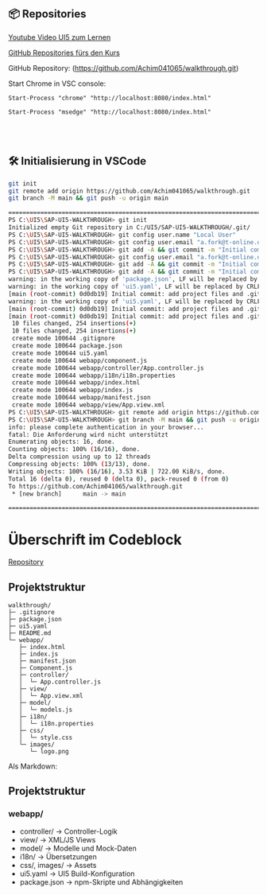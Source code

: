 
## 📦 Repositories
[Youtube Video UI5 zum Lernen](https://www.youtube.com/watch?v=C9cK2Z2JDLg)

[GitHub Repositories fürs den Kurs](https://github.com/brandoncaulfield/sap-ui5-walkthrough/commits/main?before=26f804cea86ce1fd92e22d9f287fec7f273ca46f+35&branch=main)

GitHub Repository: (https://github.com/Achim041065/walkthrough.git)

Start Chrome in VSC console: 
```code
Start-Process "chrome" "http://localhost:8080/index.html"
```
```code
Start-Process "msedge" "http://localhost:8080/index.html"
```

</br>
</br>

## 🛠️ Initialisierung in VSCode
```bash
git init
git remote add origin https://github.com/Achim041065/walkthrough.git
git branch -M main && git push -u origin main

================================================================================================================================
PS C:\UI5\SAP-UI5-WALKTHROUGH> git init
Initialized empty Git repository in C:/UI5/SAP-UI5-WALKTHROUGH/.git/
PS C:\UI5\SAP-UI5-WALKTHROUGH> git config user.name "Local User"
PS C:\UI5\SAP-UI5-WALKTHROUGH> git config user.email "a.fork@t-online.de"
PS C:\UI5\SAP-UI5-WALKTHROUGH> git add -A && git commit -m "Initial commit: add project files and .gitignore"
PS C:\UI5\SAP-UI5-WALKTHROUGH> git config user.email "a.fork@t-online.de"
PS C:\UI5\SAP-UI5-WALKTHROUGH> git add -A && git commit -m "Initial commit: add project files and .gitignore"
PS C:\UI5\SAP-UI5-WALKTHROUGH> git add -A && git commit -m "Initial commit: add project files and .gitignore"
warning: in the working copy of 'package.json', LF will be replaced by CRLF the next time Git touches it
warning: in the working copy of 'ui5.yaml', LF will be replaced by CRLF the next time Git touches it
[main (root-commit) 0d0db19] Initial commit: add project files and .gitignore
warning: in the working copy of 'ui5.yaml', LF will be replaced by CRLF the next time Git touches it
[main (root-commit) 0d0db19] Initial commit: add project files and .gitignore
[main (root-commit) 0d0db19] Initial commit: add project files and .gitignore
 10 files changed, 254 insertions(+)
 10 files changed, 254 insertions(+)
 create mode 100644 .gitignore
 create mode 100644 package.json
 create mode 100644 ui5.yaml
 create mode 100644 webapp/component.js
 create mode 100644 webapp/controller/App.controller.js
 create mode 100644 webapp/i18n/i18n.properties
 create mode 100644 webapp/index.html
 create mode 100644 webapp/index.js
 create mode 100644 webapp/manifest.json
 create mode 100644 webapp/view/App.view.xml
PS C:\UI5\SAP-UI5-WALKTHROUGH> git remote add origin https://github.com/Achim041065/walkthrough.git
PS C:\UI5\SAP-UI5-WALKTHROUGH> git branch -M main && git push -u origin main
info: please complete authentication in your browser...
fatal: Die Anforderung wird nicht unterstützt
Enumerating objects: 16, done.
Counting objects: 100% (16/16), done.
Delta compression using up to 12 threads
Compressing objects: 100% (13/13), done.
Writing objects: 100% (16/16), 3.53 KiB | 722.00 KiB/s, done.
Total 16 (delta 0), reused 0 (delta 0), pack-reused 0 (from 0)
To https://github.com/Achim041065/walkthrough.git
 * [new branch]      main -> main

================================================================================================================================

```

# Überschrift im Codeblock
[Repository](https://github.com/Achim041065/walkthrough.git)

## Projektstruktur
```Code
walkthrough/
├─ .gitignore
├─ package.json
├─ ui5.yaml
├─ README.md
└─ webapp/
   ├─ index.html
   ├─ index.js
   ├─ manifest.json
   ├─ Component.js
   ├─ controller/
   │  └─ App.controller.js
   ├─ view/
   │  └─ App.view.xml
   ├─ model/
   │  └─ models.js
   ├─ i18n/
   │  └─ i18n.properties
   ├─ css/
   │  └─ style.css
   └─ images/
      └─ logo.png

```

Als Markdown:

## Projektstruktur

### webapp/ 
  - controller/ → Controller-Logik
  - view/ → XML/JS Views
  - model/ → Modelle und Mock-Daten
  - i18n/ → Übersetzungen
  - css/, images/ → Assets
- ui5.yaml → UI5 Build-Konfiguration
- package.json → npm-Skripte und Abhängigkeiten
